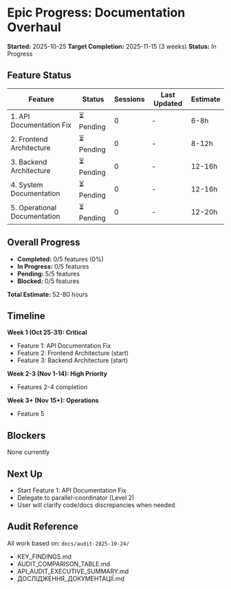 # Epic Progress: Documentation Overhaul

**Started:** 2025-10-25
**Target Completion:** 2025-11-15 (3 weeks)
**Status:** In Progress

## Feature Status

| Feature | Status | Sessions | Last Updated | Estimate |
|---------|--------|----------|--------------|----------|
| 1. API Documentation Fix | ⏳ Pending | 0 | - | 6-8h |
| 2. Frontend Architecture | ⏳ Pending | 0 | - | 8-12h |
| 3. Backend Architecture | ⏳ Pending | 0 | - | 12-16h |
| 4. System Documentation | ⏳ Pending | 0 | - | 12-16h |
| 5. Operational Documentation | ⏳ Pending | 0 | - | 12-20h |

## Overall Progress

- **Completed:** 0/5 features (0%)
- **In Progress:** 0/5 features
- **Pending:** 5/5 features
- **Blocked:** 0/5 features

**Total Estimate:** 52-80 hours

## Timeline

**Week 1 (Oct 25-31): Critical**
- Feature 1: API Documentation Fix
- Feature 2: Frontend Architecture (start)
- Feature 3: Backend Architecture (start)

**Week 2-3 (Nov 1-14): High Priority**
- Features 2-4 completion

**Week 3+ (Nov 15+): Operations**
- Feature 5

## Blockers

None currently

## Next Up

- Start Feature 1: API Documentation Fix
- Delegate to parallel-coordinator (Level 2)
- User will clarify code/docs discrepancies when needed

## Audit Reference

All work based on: `docs/audit-2025-10-24/`
- KEY_FINDINGS.md
- AUDIT_COMPARISON_TABLE.md
- API_AUDIT_EXECUTIVE_SUMMARY.md
- ДОСЛІДЖЕННЯ_ДОКУМЕНТАЦІЇ.md
